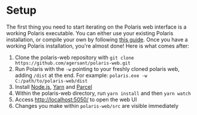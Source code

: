 # Setup

The first thing you need to start iterating on the Polaris web interface is a working Polaris executable. You can either use your existing Polaris installation, or compile your own by following [this guide](https://github.com/agersant/polaris/blob/master/CONTRIBUTING.md). Once you have a working Polaris installation, you're almost done! Here is what comes after:

1. Clone the polaris-web repository with `git clone https://github.com/agersant/polaris-web.git`
2. Run Polaris with the `-w` pointing to your freshly cloned polaris web, adding `/dist` at the end. For example: `polaris.exe -w C:/path/to/polaris-web/dist`
3. Install [Node.js](https://nodejs.org), [Yarn](https://yarnpkg.com/) and [Parcel](https://parceljs.org/)
4. Within the polaris-web directory, run `yarn install` and then `yarn watch`
5. Access [http://localhost:5050/](http://localhost:5050/) to open the web UI
6. Changes you make within `polaris-web/src` are visible immediately
